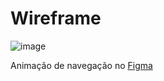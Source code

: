 # Wireframe

![image](https://user-images.githubusercontent.com/80297158/227643898-6c47cbad-7d7a-4782-846c-5fdbd6765353.png)

Animação de navegação no [Figma](https://www.figma.com/file/HxaUeGRsc3K0ebGhUYaI71/Wireframe?node-id=0%3A1&t=zsBL4z5fzSHdOXTu-1
)
